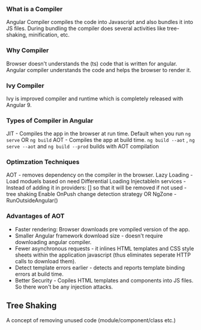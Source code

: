 ### What is a Compiler
Angular Compiler compiles the code into Javascript and also bundles it into JS files. During bundling the compiler does several activities like tree-shaking, minification, etc.

### Why Compiler
Browser doesn't understands the (ts) code that is written for angular. Angular compiler understands the code and helps the browser to render it.

### Ivy Compiler
Ivy is improved compiler and runtime which is completely released with Angular 9. 

### Types of Compiler in Angular
JIT - Compiles the app in the browser at run time. Default when you run ```ng serve``` OR ```ng build```
AOT - Compiles the app at build time. ```ng build --aot``` , ```ng serve --aot``` and ```ng build --prod``` builds with AOT compilation


### Optimzation Techniques
AOT - removes dependency on the compiler in the browser.
Lazy Loading - Load moduels based on need
Differential Loading
InjectableIn services - Instead of adding it in providers: [] so that it will be removed if not used - tree shaking
Enable OnPush change detection strategy OR NgZone - RunOutsideAngular()

### Advantages of AOT
- Faster rendering: Browser downloads pre vompiled version of the app.
- Smaller Angular framework download size - doesn't require downloading angular compiler.
- Fewer asynchronous requests - it inlines HTML templates and CSS style sheets within the application javascript (thus eliminates seperate HTTP calls to download them).
- Detect template errors earlier - detects and reports template binding errors at build time.
- Better Security - Copiles HTML templates and components into JS files. So there won't be any injection attacks.

## Tree Shaking
A concept of removing unused code (module/component/class etc.)
